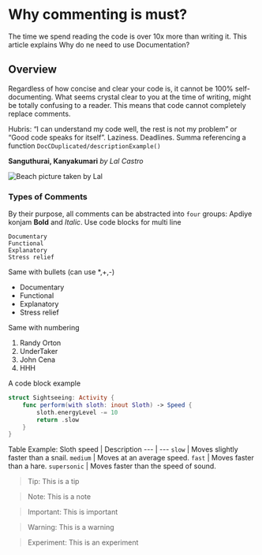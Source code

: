 # Why commenting is must?

The time we spend reading the code is over 10x more than writing it. This article explains Why do ne need to use Documentation?


## Overview

Regardless of how concise and clear your code is, it cannot be 100% self-documenting. What seems crystal clear to you at the time of writing, might be totally confusing to a reader. This means that code cannot completely replace comments.

Hubris: “I can understand my code well, the rest is not my problem” or “Good code speaks for itself”.
Laziness.
Deadlines. Summa referencing a function ``DocCDuplicated/descriptionExample()``

**Sanguthurai, Kanyakumari** 
*by Lal Castro*

![Beach picture taken by Lal](beach)

### Types of Comments
By their purpose, all comments can be abstracted into `four` groups:
Apdiye konjam **Bold** and *Italic*. Use code blocks for multi line
```
Documentary
Functional
Explanatory
Stress relief
```

Same with bullets (can use \*,+,-)
* Documentary
* Functional
* Explanatory
* Stress relief

Same with numbering 
1. Randy Orton
2. UnderTaker
3. John Cena
4. HHH

A code block example 

```swift
struct Sightseeing: Activity {
    func perform(with sloth: inout Sloth) -> Speed {
        sloth.energyLevel -= 10
        return .slow
    }
}
```

Table Example:
Sloth speed | Description
--- | ---
`slow` | Moves slightly faster than a snail.
`medium` | Moves at an average speed.
`fast` | Moves faster than a hare.
`supersonic` | Moves faster than the speed of sound.

> Tip: This is a tip

> Note: This is a note

> Important: This is important

> Warning: This is a warning

> Experiment: This is an experiment

